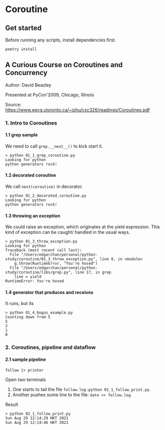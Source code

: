 # Coroutine

## Get started

Before running any scripts, install dependencies first.

```bash
poetry install
```

## A Curious Course on Coroutines and Concurrency

Author: David Beazley

Presented at PyCon'2009, Chicago, Illinois

Source: https://www.eecg.utoronto.ca/~jzhu/csc326/readings/Coroutines.pdf

### 1. Intro to Coroutines

#### 1.1 grep sample

We need to call `grep.__next__()` to kick start it.

```shell
> python 01_1_grep_coroutine.py
Looking for python
python generators rock!
```

#### 1.2 decorated coroutine

We call `next(coroutine)` in decorator.

```shell
> python 01_2_decorated_coroutine.py
Looking for python
python generators rock!
```

#### 1.3 throwing an exception

We could raise an exception, which originates at the yield expression.
This kind of exception can be caught/ handled in the usual ways.

```shell
> python 01_3_throw_exception.py
Looking for python
Traceback (most recent call last):
  File "/Users/edgarchan/personal/python-study/coroutine/01_3_throw_exception.py", line 8, in <module>
    g.throw(RuntimeError, "You're hosed")
  File "/Users/edgarchan/personal/python-study/coroutine/libs/grep.py", line 17, in grep
    line = yield
RuntimeError: You're hosed
```

#### 1.4 generator that produces and receives

It runs, but its

```shell
> python 01_4_bogus_example.py
Counting down from 5
5
2
1
0
```

### 2. Coroutines, pipeline and dataflow

#### 2.1 sample pipeline

`follow |> printer`

Open two terminals

1. One starts to tail the file `follow.log` :`python 02_1_follow_print.py`.
2. Another pushes some line to the file: `date >> follow.log`.

Result

```shell
> python 02_1_follow_print.py
Sun Aug 29 12:14:29 HKT 2021
Sun Aug 29 12:14:46 HKT 2021
```
